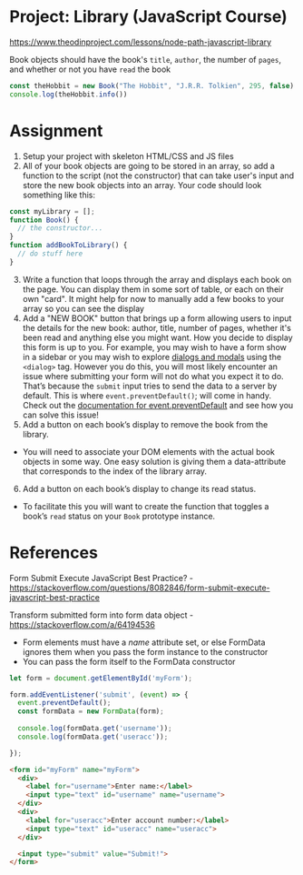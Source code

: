 # Project: Library (JavaScript Course)

https://www.theodinproject.com/lessons/node-path-javascript-library

Book objects should have the book's `title`, `author`, the number of `pages`, and whether or not you have `read` the book

```js
const theHobbit = new Book("The Hobbit", "J.R.R. Tolkien", 295, false)
console.log(theHobbit.info())
```

# Assignment

1) Setup your project with skeleton HTML/CSS and JS files
2) All of your book objects are going to be stored in an array, so add a function to the script (not the constructor) that can take user's input and store the new book objects into an array. Your code should look something like this:
```js
const myLibrary = [];
function Book() {
  // the constructor...
}
function addBookToLibrary() {
  // do stuff here
}
```
3) Write a function that loops through the array and displays each book on the page. You can display them in some sort of table, or each on their own "card". It might help for now to manually add a few books to your array so you can see the display
4) Add a "NEW BOOK" button that brings up a form allowing users to input the details for the new book: author, title, number of pages, whether it's been read and anything else you might want. How you decide to display this form is up to you. For example, you may wish to have a form show in a sidebar or you may wish to explore [dialogs and modals](https://developer.mozilla.org/en-US/docs/Web/HTML/Element/dialog) using the `<dialog>` tag. However you do this, you will most likely encounter an issue where submitting your form will not do what you expect it to do. That’s because the `submit` input tries to send the data to a server by default. This is where `event.preventDefault()`; will come in handy. Check out the [documentation for event.preventDefault](https://developer.mozilla.org/en-US/docs/Web/API/Event/preventDefault) and see how you can solve this issue!
5) Add a button on each book’s display to remove the book from the library. 
  - You will need to  associate your DOM elements with the actual book objects in some way. One easy solution is giving them a data-attribute that corresponds to the index of the library array.
6) Add a button on each book’s display to change its read status. 
  - To facilitate this you will want to create the function that toggles a book’s `read` status on your `Book` prototype instance.

# References

Form Submit Execute JavaScript Best Practice? - https://stackoverflow.com/questions/8082846/form-submit-execute-javascript-best-practice

Transform submitted form into form data object - https://stackoverflow.com/a/64194536
- Form elements must have a *name* attribute set, or else FormData ignores them when you pass the form instance to the constructor
- You can pass the form itself to the FormData constructor
```js
let form = document.getElementById('myForm');

form.addEventListener('submit', (event) => {
  event.preventDefault();
  const formData = new FormData(form);
  
  console.log(formData.get('username'));
  console.log(formData.get('useracc'));

});
```

```html
<form id="myForm" name="myForm">
  <div>
    <label for="username">Enter name:</label>
    <input type="text" id="username" name="username">
  </div>
  <div>
    <label for="useracc">Enter account number:</label>
    <input type="text" id="useracc" name="useracc">
  </div>

  <input type="submit" value="Submit!">
</form>
```